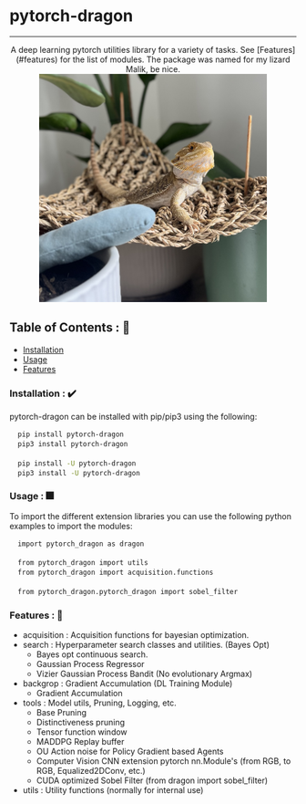 # pytorch-dragon
---

<div align="center">
A deep learning pytorch utilities library for a variety of tasks. See [Features](#features) for the list of modules. The package was named for my lizard Malik, be nice.
</div>

<div align="center">
  <img src="./images/malik.jpg" width=400/>
</div>

## Table of Contents : 🔗

  - [Installation](#installation)
  - [Usage](#usage)
  - [Features](#features)

### Installation : ✔️
  pytorch-dragon can be installed with pip/pip3 using the following:

  ```sh
    pip install pytorch-dragon
    pip3 install pytorch-dragon

    pip install -U pytorch-dragon
    pip3 install -U pytorch-dragon
  ```

### Usage : 🎆
  To import the different extension libraries you can use the following python examples to import the modules:

  ```sh
    import pytorch_dragon as dragon
    
    from pytorch_dragon import utils
    from pytorch_dragon import acquisition.functions

    from pytorch_dragon.pytorch_dragon import sobel_filter
  ```

### Features : 📜

  - acquisition : Acquisition functions for bayesian optimization.
  - search : Hyperparameter search classes and utilities. (Bayes Opt)
    - Bayes opt continuous search.
    - Gaussian Process Regressor
    - Vizier Gaussian Process Bandit (No evolutionary Argmax)
  - backgrop : Gradient Accumulation (DL Training Module)
    - Gradient Accumulation
  - tools : Model utils, Pruning, Logging, etc.
    - Base Pruning
    - Distinctiveness pruning 
    - Tensor function window
    - MADDPG Replay buffer
    - OU Action noise for Policy Gradient based Agents
    - Computer Vision CNN extension pytorch nn.Module's (from RGB, to RGB, Equalized2DConv, etc.)
    - CUDA optimized Sobel Filter (from dragon import sobel_filter)
  - utils : Utility functions (normally for internal use)